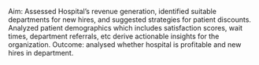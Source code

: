 Aim: Assessed Hospital’s revenue generation, identified suitable departments for new hires, and suggested strategies for patient discounts.
Analyzed patient demographics which includes satisfaction scores, wait times, department referrals, etc derive actionable insights for the organization.
Outcome: analysed whether hospital is profitable and new hires in department.

